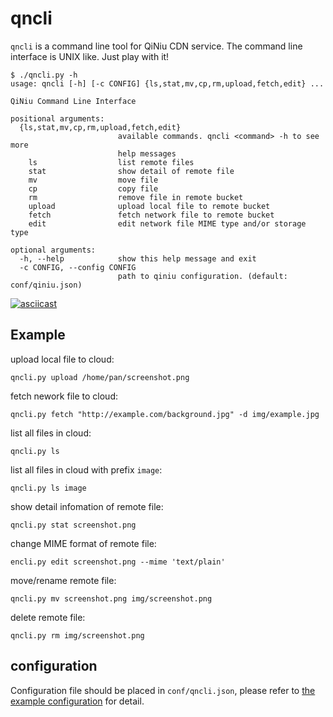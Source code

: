 # qncli

`qncli` is a command line tool for QiNiu CDN service.
The command line interface is UNIX like. Just play with it!

```
$ ./qncli.py -h
usage: qncli [-h] [-c CONFIG] {ls,stat,mv,cp,rm,upload,fetch,edit} ...

QiNiu Command Line Interface

positional arguments:
  {ls,stat,mv,cp,rm,upload,fetch,edit}
                        available commands. qncli <command> -h to see more
                        help messages
    ls                  list remote files
    stat                show detail of remote file
    mv                  move file
    cp                  copy file
    rm                  remove file in remote bucket
    upload              upload local file to remote bucket
    fetch               fetch network file to remote bucket
    edit                edit network file MIME type and/or storage type

optional arguments:
  -h, --help            show this help message and exit
  -c CONFIG, --config CONFIG
                        path to qiniu configuration. (default: conf/qiniu.json)
```

[![asciicast](https://asciinema.org/a/PNM6TXVYrRQxXO6e4oSUegCbS.png)](https://asciinema.org/a/PNM6TXVYrRQxXO6e4oSUegCbS)

## Example

upload local file to cloud:

    qncli.py upload /home/pan/screenshot.png

fetch nework file to cloud:

    qncli.py fetch "http://example.com/background.jpg" -d img/example.jpg

list all files in cloud:

    qncli.py ls

list all files in cloud with prefix `image`:

    qncli.py ls image

show detail infomation of remote file:

    qncli.py stat screenshot.png

change MIME format of remote file:

    encli.py edit screenshot.png --mime 'text/plain'

move/rename remote file:

    qncli.py mv screenshot.png img/screenshot.png

delete remote file:

    qncli.py rm img/screenshot.png

## configuration

Configuration file should be placed in `conf/qncli.json`,
please refer to [the example configuration](conf/example.json) for detail.

